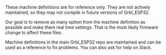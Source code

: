 These machine definitions are for reference only. They are not actively maintained, so they may not compile in future versions of Grbl_ESP32.

Our goal is to remove as many option from the machine definition as possible and make them real time settings. That is the most likely firmware change to affect these files.

Machine definitions in the main Grbl_ESP32 repo are maintained and can be used as a reference to fix problems. You can also ask for help on Slack. 